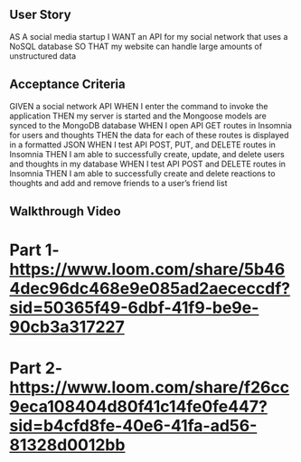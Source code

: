 ## User Story
AS A social media startup
I WANT an API for my social network that uses a NoSQL database
SO THAT my website can handle large amounts of unstructured data

## Acceptance Criteria
GIVEN a social network API
WHEN I enter the command to invoke the application
THEN my server is started and the Mongoose models are synced to the MongoDB database
WHEN I open API GET routes in Insomnia for users and thoughts
THEN the data for each of these routes is displayed in a formatted JSON
WHEN I test API POST, PUT, and DELETE routes in Insomnia
THEN I am able to successfully create, update, and delete users and thoughts in my database
WHEN I test API POST and DELETE routes in Insomnia
THEN I am able to successfully create and delete reactions to thoughts and add and remove friends to a user’s friend list

## Walkthrough Video
# Part 1- https://www.loom.com/share/5b464dec96dc468e9e085ad2aececcdf?sid=50365f49-6dbf-41f9-be9e-90cb3a317227

# Part 2- https://www.loom.com/share/f26cc9eca108404d80f41c14fe0fe447?sid=b4cfd8fe-40e6-41fa-ad56-81328d0012bb
